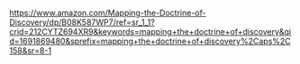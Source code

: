 
https://www.amazon.com/Mapping-the-Doctrine-of-Discovery/dp/B08K587WP7/ref=sr_1_1?crid=212CYTZ694XR9&keywords=mapping+the+doctrine+of+discovery&qid=1691869480&sprefix=mapping+the+doctrine+of+discovery%2Caps%2C158&sr=8-1